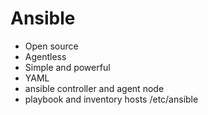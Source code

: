 # Ansible

- Open source
- Agentless
- Simple and powerful 
- YAML
- ansible controller and agent node
- playbook and inventory hosts /etc/ansible